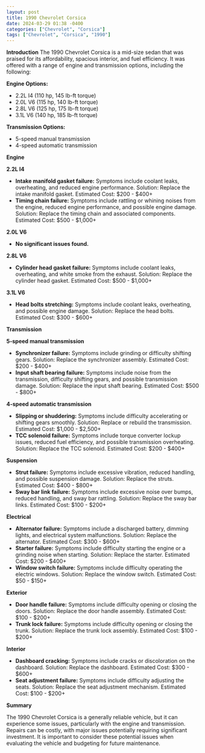 ```yaml
---
layout: post
title: 1990 Chevrolet Corsica
date: 2024-03-29 01:38 -0400
categories: ["Chevrolet", "Corsica"]
tags: ["Chevrolet", "Corsica", "1990"]
---
```

**Introduction**
The 1990 Chevrolet Corsica is a mid-size sedan that was praised for its affordability, spacious interior, and fuel efficiency. It was offered with a range of engine and transmission options, including the following:

**Engine Options:**
* 2.2L I4 (110 hp, 145 lb-ft torque)
* 2.0L V6 (115 hp, 140 lb-ft torque)
* 2.8L V6 (125 hp, 175 lb-ft torque)
* 3.1L V6 (140 hp, 185 lb-ft torque)

**Transmission Options:**
* 5-speed manual transmission
* 4-speed automatic transmission

**Engine**

**2.2L I4**
* **Intake manifold gasket failure:** Symptoms include coolant leaks, overheating, and reduced engine performance. Solution: Replace the intake manifold gasket. Estimated Cost: $200 - $400+
* **Timing chain failure:** Symptoms include rattling or whining noises from the engine, reduced engine performance, and possible engine damage. Solution: Replace the timing chain and associated components. Estimated Cost: $500 - $1,000+

**2.0L V6**
* **No significant issues found.**

**2.8L V6**
* **Cylinder head gasket failure:** Symptoms include coolant leaks, overheating, and white smoke from the exhaust. Solution: Replace the cylinder head gasket. Estimated Cost: $500 - $1,000+

**3.1L V6**
* **Head bolts stretching:** Symptoms include coolant leaks, overheating, and possible engine damage. Solution: Replace the head bolts. Estimated Cost: $300 - $600+

**Transmission**

**5-speed manual transmission**
* **Synchronizer failure:** Symptoms include grinding or difficulty shifting gears. Solution: Replace the synchronizer assembly. Estimated Cost: $200 - $400+
* **Input shaft bearing failure:** Symptoms include noise from the transmission, difficulty shifting gears, and possible transmission damage. Solution: Replace the input shaft bearing. Estimated Cost: $500 - $800+

**4-speed automatic transmission**
* **Slipping or shuddering:** Symptoms include difficulty accelerating or shifting gears smoothly. Solution: Replace or rebuild the transmission. Estimated Cost: $1,000 - $2,500+
* **TCC solenoid failure:** Symptoms include torque converter lockup issues, reduced fuel efficiency, and possible transmission overheating. Solution: Replace the TCC solenoid. Estimated Cost: $200 - $400+

**Suspension**

* **Strut failure:** Symptoms include excessive vibration, reduced handling, and possible suspension damage. Solution: Replace the struts. Estimated Cost: $400 - $800+
* **Sway bar link failure:** Symptoms include excessive noise over bumps, reduced handling, and sway bar rattling. Solution: Replace the sway bar links. Estimated Cost: $100 - $200+

**Electrical**

* **Alternator failure:** Symptoms include a discharged battery, dimming lights, and electrical system malfunctions. Solution: Replace the alternator. Estimated Cost: $300 - $600+
* **Starter failure:** Symptoms include difficulty starting the engine or a grinding noise when starting. Solution: Replace the starter. Estimated Cost: $200 - $400+
* **Window switch failure:** Symptoms include difficulty operating the electric windows. Solution: Replace the window switch. Estimated Cost: $50 - $150+

**Exterior**

* **Door handle failure:** Symptoms include difficulty opening or closing the doors. Solution: Replace the door handle assembly. Estimated Cost: $100 - $200+
* **Trunk lock failure:** Symptoms include difficulty opening or closing the trunk. Solution: Replace the trunk lock assembly. Estimated Cost: $100 - $200+

**Interior**

* **Dashboard cracking:** Symptoms include cracks or discoloration on the dashboard. Solution: Replace the dashboard. Estimated Cost: $300 - $600+
* **Seat adjustment failure:** Symptoms include difficulty adjusting the seats. Solution: Replace the seat adjustment mechanism. Estimated Cost: $100 - $200+

**Summary**

The 1990 Chevrolet Corsica is a generally reliable vehicle, but it can experience some issues, particularly with the engine and transmission. Repairs can be costly, with major issues potentially requiring significant investment. It is important to consider these potential issues when evaluating the vehicle and budgeting for future maintenance.
